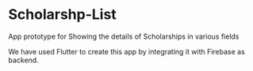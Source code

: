 # Scholarshp-List
App prototype for Showing the details of Scholarships in various fields


We have used Flutter to create this app by integrating it with Firebase as backend. 
